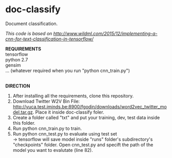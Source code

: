 # doc-classify
Document classification.

<em>This code is based on http://www.wildml.com/2015/12/implementing-a-cnn-for-text-classification-in-tensorflow/ </em>

<b>REQUIREMENTS</b> <br>
tensorflow<br>
python 2.7<br>
gensim<br>
... (whatever required when you run "python cnn_train.py")<br><br>

<b>DIRECTION</b> <br>
1. After installing all the requirements, clone this repository.<br>
2. Download Twitter W2V Bin File: http://yuca.test.iminds.be:8900/fgodin/downloads/word2vec_twitter_model.tar.gz. Place it inside doc-classify foler.<br>
3. Create a folder called "txt" and put your training, dev, test data inside this folder.<br>
4. Run python cnn_train.py to train.<br>
5. Run python cnn_test.py to evaluate using test set<br>
-> tensorflow will save model inside "runs" folder's subdirectory's "checkpoints" folder. Open cnn_test.py and specift the path of the model you want to evalutate (line 82). 
